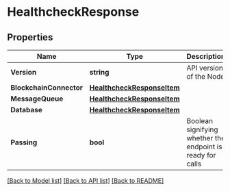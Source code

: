 # HealthcheckResponse

## Properties
Name | Type | Description | Notes
------------ | ------------- | ------------- | -------------
**Version** | **string** | API version of the Node | [optional] 
**BlockchainConnector** | [**HealthcheckResponseItem**](HealthcheckResponseItem.md) |  | [optional] 
**MessageQueue** | [**HealthcheckResponseItem**](HealthcheckResponseItem.md) |  | [optional] 
**Database** | [**HealthcheckResponseItem**](HealthcheckResponseItem.md) |  | [optional] 
**Passing** | **bool** | Boolean signifying whether the endpoint is ready for calls | [optional] 

[[Back to Model list]](../README.md#documentation-for-models) [[Back to API list]](../README.md#documentation-for-api-endpoints) [[Back to README]](../README.md)


